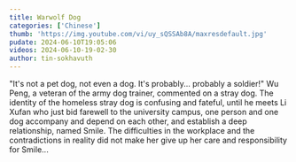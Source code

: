 ```yaml
---
title: Warwolf Dog
categories: ['Chinese']
thumb: 'https://img.youtube.com/vi/uy_sQSSAb8A/maxresdefault.jpg'
pudate: 2024-06-10T19:05:06
videos: 2024-06-10-19-02-30
author: tin-sokhavuth
---
```

"It's not a pet dog, not even a dog. It's probably... probably a soldier!" Wu Peng, a veteran of the army dog trainer, commented on a stray dog. The identity of the homeless stray dog is confusing and fateful, until he meets Li Xufan who just bid farewell to the university campus, one person and one dog accompany and depend on each other, and establish a deep relationship, named Smile. The difficulties in the workplace and the contradictions in reality did not make her give up her care and responsibility for Smile...